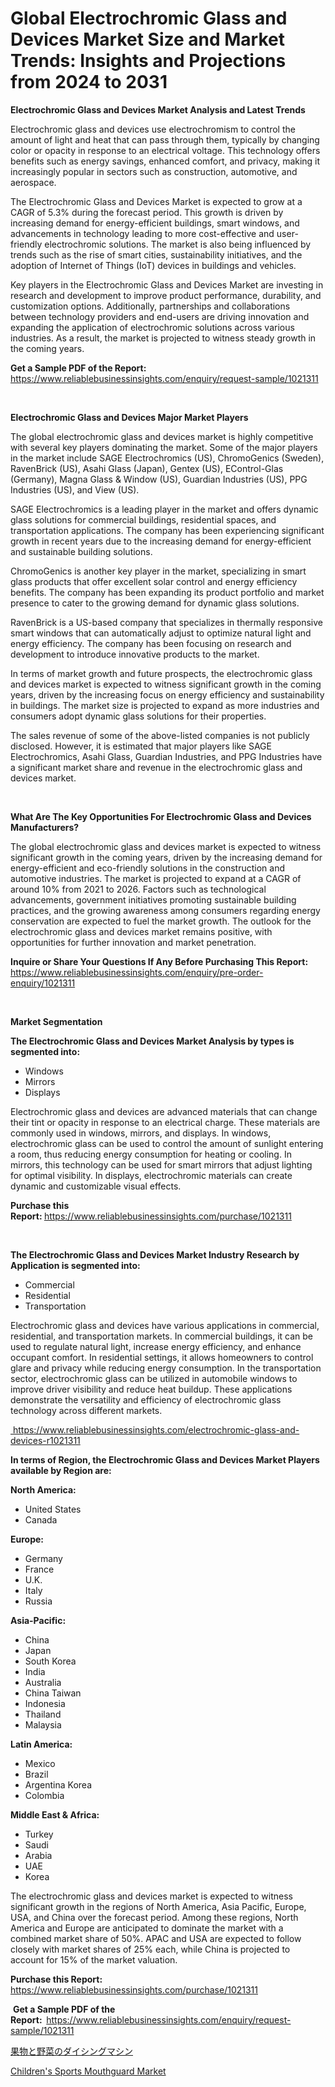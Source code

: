 <p><h1>Global Electrochromic Glass and Devices Market Size and Market Trends: Insights and Projections from 2024 to 2031</h1></p><p><strong>Electrochromic Glass and Devices Market Analysis and Latest Trends</strong></p>
<p><p>Electrochromic glass and devices use electrochromism to control the amount of light and heat that can pass through them, typically by changing color or opacity in response to an electrical voltage. This technology offers benefits such as energy savings, enhanced comfort, and privacy, making it increasingly popular in sectors such as construction, automotive, and aerospace.</p><p>The Electrochromic Glass and Devices Market is expected to grow at a CAGR of 5.3% during the forecast period. This growth is driven by increasing demand for energy-efficient buildings, smart windows, and advancements in technology leading to more cost-effective and user-friendly electrochromic solutions. The market is also being influenced by trends such as the rise of smart cities, sustainability initiatives, and the adoption of Internet of Things (IoT) devices in buildings and vehicles.</p><p>Key players in the Electrochromic Glass and Devices Market are investing in research and development to improve product performance, durability, and customization options. Additionally, partnerships and collaborations between technology providers and end-users are driving innovation and expanding the application of electrochromic solutions across various industries. As a result, the market is projected to witness steady growth in the coming years.</p></p>
<p><strong>Get a Sample PDF of the Report:&nbsp;</strong> <a href="https://www.reliablebusinessinsights.com/enquiry/request-sample/1021311">https://www.reliablebusinessinsights.com/enquiry/request-sample/1021311</a></p>
<p>&nbsp;</p>
<p><strong>Electrochromic Glass and Devices Major Market Players</strong></p>
<p><p>The global electrochromic glass and devices market is highly competitive with several key players dominating the market. Some of the major players in the market include SAGE Electrochromics (US), ChromoGenics (Sweden), RavenBrick (US), Asahi Glass (Japan), Gentex (US), EControl-Glas (Germany), Magna Glass & Window (US), Guardian Industries (US), PPG Industries (US), and View (US).</p><p>SAGE Electrochromics is a leading player in the market and offers dynamic glass solutions for commercial buildings, residential spaces, and transportation applications. The company has been experiencing significant growth in recent years due to the increasing demand for energy-efficient and sustainable building solutions.</p><p>ChromoGenics is another key player in the market, specializing in smart glass products that offer excellent solar control and energy efficiency benefits. The company has been expanding its product portfolio and market presence to cater to the growing demand for dynamic glass solutions.</p><p>RavenBrick is a US-based company that specializes in thermally responsive smart windows that can automatically adjust to optimize natural light and energy efficiency. The company has been focusing on research and development to introduce innovative products to the market.</p><p>In terms of market growth and future prospects, the electrochromic glass and devices market is expected to witness significant growth in the coming years, driven by the increasing focus on energy efficiency and sustainability in buildings. The market size is projected to expand as more industries and consumers adopt dynamic glass solutions for their properties.</p><p>The sales revenue of some of the above-listed companies is not publicly disclosed. However, it is estimated that major players like SAGE Electrochromics, Asahi Glass, Guardian Industries, and PPG Industries have a significant market share and revenue in the electrochromic glass and devices market.</p></p>
<p>&nbsp;</p>
<p><strong>What Are The Key Opportunities For Electrochromic Glass and Devices Manufacturers?</strong></p>
<p><p>The global electrochromic glass and devices market is expected to witness significant growth in the coming years, driven by the increasing demand for energy-efficient and eco-friendly solutions in the construction and automotive industries. The market is projected to expand at a CAGR of around 10% from 2021 to 2026. Factors such as technological advancements, government initiatives promoting sustainable building practices, and the growing awareness among consumers regarding energy conservation are expected to fuel the market growth. The outlook for the electrochromic glass and devices market remains positive, with opportunities for further innovation and market penetration.</p></p>
<p><strong>Inquire or Share Your Questions If Any Before Purchasing This Report:</strong> <a href="https://www.reliablebusinessinsights.com/enquiry/pre-order-enquiry/1021311">https://www.reliablebusinessinsights.com/enquiry/pre-order-enquiry/1021311</a></p>
<p>&nbsp;</p>
<p><strong>Market Segmentation</strong></p>
<p><strong>The Electrochromic Glass and Devices Market Analysis by types is segmented into:</strong></p>
<p><ul><li>Windows</li><li>Mirrors</li><li>Displays</li></ul></p>
<p><p>Electrochromic glass and devices are advanced materials that can change their tint or opacity in response to an electrical charge. These materials are commonly used in windows, mirrors, and displays. In windows, electrochromic glass can be used to control the amount of sunlight entering a room, thus reducing energy consumption for heating or cooling. In mirrors, this technology can be used for smart mirrors that adjust lighting for optimal visibility. In displays, electrochromic materials can create dynamic and customizable visual effects.</p></p>
<p><strong>Purchase this Report:&nbsp;</strong><a href="https://www.reliablebusinessinsights.com/purchase/1021311">https://www.reliablebusinessinsights.com/purchase/1021311</a></p>
<p>&nbsp;</p>
<p><strong>The Electrochromic Glass and Devices Market Industry Research by Application is segmented into:</strong></p>
<p><ul><li>Commercial</li><li>Residential</li><li>Transportation</li></ul></p>
<p><p>Electrochromic glass and devices have various applications in commercial, residential, and transportation markets. In commercial buildings, it can be used to regulate natural light, increase energy efficiency, and enhance occupant comfort. In residential settings, it allows homeowners to control glare and privacy while reducing energy consumption. In the transportation sector, electrochromic glass can be utilized in automobile windows to improve driver visibility and reduce heat buildup. These applications demonstrate the versatility and efficiency of electrochromic glass technology across different markets.</p></p>
<p><a href="https://www.reliablebusinessinsights.com/electrochromic-glass-and-devices-r1021311">&nbsp;https://www.reliablebusinessinsights.com/electrochromic-glass-and-devices-r1021311</a></p>
<p><strong>In terms of Region, the Electrochromic Glass and Devices Market Players available by Region are:</strong></p>
<p>
    <p> <strong> North America: </strong>
        <ul>
            <li>United States</li>
            <li>Canada</li>
        </ul>
        </p> 
    <p> <strong> Europe: </strong>
        <ul>
            <li>Germany</li>
            <li>France</li>
            <li>U.K.</li>
            <li>Italy</li>
            <li>Russia</li>
        </ul>
        </p> 
    <p> <strong> Asia-Pacific: </strong>
        <ul>
            <li>China</li>
            <li>Japan</li>
            <li>South Korea</li>
            <li>India</li>
            <li>Australia</li>
            <li>China Taiwan</li>
            <li>Indonesia</li>
            <li>Thailand</li>
            <li>Malaysia</li>
        </ul>
        </p> 
    <p> <strong> Latin America: </strong>
        <ul>
            <li>Mexico</li>
            <li>Brazil</li>
            <li>Argentina Korea</li>
            <li>Colombia</li>
        </ul>
        </p> 
    <p> <strong> Middle East & Africa: </strong>
        <ul>
            <li>Turkey</li>
            <li>Saudi</li>
            <li>Arabia</li>
            <li>UAE</li>
            <li>Korea</li>
        </ul>
    </p>
    </p>
<p><p>The electrochromic glass and devices market is expected to witness significant growth in the regions of North America, Asia Pacific, Europe, USA, and China over the forecast period. Among these regions, North America and Europe are anticipated to dominate the market with a combined market share of 50%. APAC and USA are expected to follow closely with market shares of 25% each, while China is projected to account for 15% of the market valuation.</p></p>
<p><strong>Purchase this Report: </strong><a href="https://www.reliablebusinessinsights.com/purchase/1021311">https://www.reliablebusinessinsights.com/purchase/1021311</a></p>
<p>&nbsp;<strong>Get a Sample PDF of the Report:&nbsp;&nbsp;</strong><a href="https://www.reliablebusinessinsights.com/enquiry/request-sample/1021311">https://www.reliablebusinessinsights.com/enquiry/request-sample/1021311</a></p>
<p><strong></strong></p>
<p><p><a href="https://github.com/KenyonJohns/Market-Research-Report-List-1/blob/main/181514087942.md">果物と野菜のダイシングマシン</a></p><p><a href="https://issuu.com/reportprime-2/docs/childrens-sports-mouthguard-market-size-2030.pptx">Children's Sports Mouthguard Market</a></p></p>